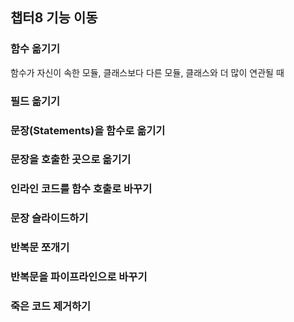 ## 챕터8 기능 이동

### 함수 옮기기
함수가 자신이 속한 모듈, 클래스보다 다른 모듈, 클래스와 더 많이 연관될 때


### 필드 옮기기
### 문장(Statements)을 함수로 옮기기
### 문장을 호출한 곳으로 옮기기
### 인라인 코드를 함수 호출로 바꾸기
### 문장 슬라이드하기
### 반복문 쪼개기
### 반복문을 파이프라인으로 바꾸기
### 죽은 코드 제거하기
